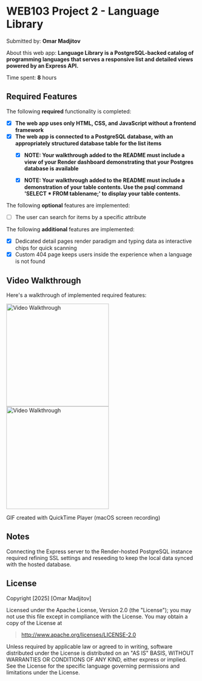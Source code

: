 # WEB103 Project 2 - Language Library

Submitted by: **Omar Madjitov**

About this web app: **Language Library is a PostgreSQL-backed catalog of programming languages that serves a responsive list and detailed views powered by an Express API.**

Time spent: **8** hours 

## Required Features

The following **required** functionality is completed:

<!-- Make sure to check off completed functionality below -->
- [x] **The web app uses only HTML, CSS, and JavaScript without a frontend framework**
- [x] **The web app is connected to a PostgreSQL database, with an appropriately structured database table for the list items**
  - [x] **NOTE: Your walkthrough added to the README must include a view of your Render dashboard demonstrating that your Postgres database is available**
  - [x]  **NOTE: Your walkthrough added to the README must include a demonstration of your table contents. Use the psql command 'SELECT * FROM tablename;' to display your table contents.**


The following **optional** features are implemented:

- [ ] The user can search for items by a specific attribute

The following **additional** features are implemented:

- [x] Dedicated detail pages render paradigm and typing data as interactive chips for quick scanning
- [x] Custom 404 page keeps users inside the experience when a language is not found

## Video Walkthrough

Here's a walkthrough of implemented required features:

<img src='https://imgur.com/a/Of71lJG' title='Video Walkthrough' width='270px' alt='Video Walkthrough' />
<img src='https://imgur.com/a/Of71lJG.gif' title='Video Walkthrough' width='270px' alt='Video Walkthrough' />

<!-- Replace this with whatever GIF tool you used! -->
GIF created with QuickTime Player (macOS screen recording)

## Notes

Connecting the Express server to the Render-hosted PostgreSQL instance required refining SSL settings and reseeding to keep the local data synced with the hosted database.

## License

Copyright [2025] [Omar Madjitov]

Licensed under the Apache License, Version 2.0 (the "License"); you may not use this file except in compliance with the License. You may obtain a copy of the License at

> http://www.apache.org/licenses/LICENSE-2.0

Unless required by applicable law or agreed to in writing, software distributed under the License is distributed on an "AS IS" BASIS, WITHOUT WARRANTIES OR CONDITIONS OF ANY KIND, either express or implied. See the License for the specific language governing permissions and limitations under the License.
